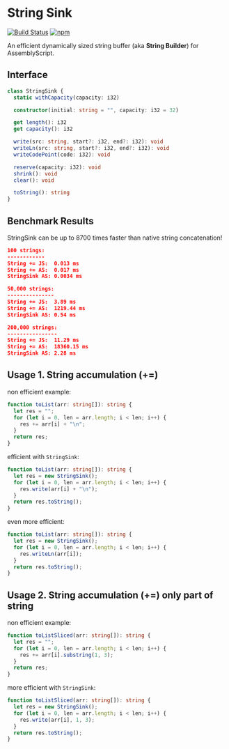 String Sink
===
[![Build Status](https://github.com/MaxGraey/as-string-sink/actions/workflows/test.yml/badge.svg?event=push)](https://github.com/MaxGraey/as-string-sink/actions/workflows/test.yml?query=branch%3Amain)
[![npm](https://img.shields.io/npm/v/as-string-sink.svg?color=007acc&logo=npm)](https://www.npmjs.com/package/as-string-sink)

An efficient dynamically sized string buffer (aka **String Builder**) for AssemblyScript.

## Interface

```ts
class StringSink {
  static withCapacity(capacity: i32)

  constructor(initial: string = "", capacity: i32 = 32)

  get length(): i32
  get capacity(): i32

  write(src: string, start?: i32, end?: i32): void
  writeLn(src: string, start?: i32, end?: i32): void
  writeCodePoint(code: i32): void

  reserve(capacity: i32): void
  shrink(): void
  clear(): void

  toString(): string
}
```

## Benchmark Results

StringSink can be up to 8700 times faster than native string concatenation!

```json
100 strings:
------------
String += JS:  0.013 ms
String += AS:  0.017 ms
StringSink AS: 0.0034 ms

50,000 strings:
---------------
String += JS:  3.89 ms
String += AS:  1219.44 ms
StringSink AS: 0.54 ms

200,000 strings:
----------------
String += JS:  11.29 ms
String += AS:  18360.15 ms
StringSink AS: 2.28 ms
```

## Usage 1. String accumulation (+=)

non efficient example:

```ts
function toList(arr: string[]): string {
  let res = "";
  for (let i = 0, len = arr.length; i < len; i++) {
    res += arr[i] + "\n";
  }
  return res;
}
```

efficient with `StringSink`:

```ts
function toList(arr: string[]): string {
  let res = new StringSink();
  for (let i = 0, len = arr.length; i < len; i++) {
    res.write(arr[i] + "\n");
  }
  return res.toString();
}
```

even more efficient:

```ts
function toList(arr: string[]): string {
  let res = new StringSink();
  for (let i = 0, len = arr.length; i < len; i++) {
    res.writeLn(arr[i]);
  }
  return res.toString();
}
```

## Usage 2. String accumulation (+=) only part of string

non efficient example:

```ts
function toListSliced(arr: string[]): string {
  let res = "";
  for (let i = 0, len = arr.length; i < len; i++) {
    res += arr[i].substring(1, 3);
  }
  return res;
}
```

more efficient with `StringSink`:

```ts
function toListSliced(arr: string[]): string {
  let res = new StringSink();
  for (let i = 0, len = arr.length; i < len; i++) {
    res.write(arr[i], 1, 3);
  }
  return res.toString();
}
```
